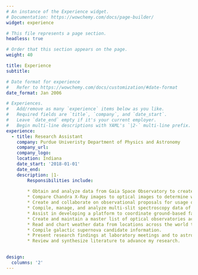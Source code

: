 ```yaml
---
# An instance of the Experience widget.
# Documentation: https://wowchemy.com/docs/page-builder/
widget: experience

# This file represents a page section.
headless: true

# Order that this section appears on the page.
weight: 40

title: Experience
subtitle:

# Date format for experience
#   Refer to https://wowchemy.com/docs/customization/#date-format
date_format: Jan 2006

# Experiences.
#   Add/remove as many `experience` items below as you like.
#   Required fields are `title`, `company`, and `date_start`.
#   Leave `date_end` empty if it's your current employer.
#   Begin multi-line descriptions with YAML's `|2-` multi-line prefix.
experience:
  - title: Research Assistant
    company: Purdue Univeristy Department of Physics and Astronomy
    company_url:
    company_logo:
    location: Indiana
    date_start: '2018-01-01'
    date_end:
    description: |1-
        Responsibilities include:
        
        * Obtain and analyze data from Gaia Space Observatory to create documentation of stellar source candidates for spectroscopic analysis in order to determine locations of stars relative to a supernova remnant.
        * Compare Chandra X-Ray images to optical images to determine which candidates will result in the most advantageous spectroscopic observations.
        * Create and collaborate on observational proposals for usage of Gemini Telescopes and GMOS for multi-slit spectroscopy as well as the newly commissioned NEID instrument on the WIYN 3.5m telescope.
        * Compile, manage, and analyze multi-slit spectroscopy data of stars for the presence of absorption features.
        * Assist in developing a platform to coordinate ground-based facilities and follow up transients discovered by the Large Synoptic Survey Telescope (LSST).
        * Create and maintain a master list of optical observatories across the world.
        * Read and chart weather data from locations across the world to provide information about probable observational capabilities.
        * Compile galactic supernova candidate information.
        * Present research findings at laboratory meetings and to astrophysics students.
        * Review and synthesize literature to advance my research.
        

design:
  columns: '2'
---
```

